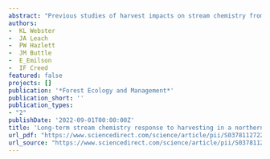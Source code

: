 ```yaml
--- 
abstract: "Previous studies of harvest impacts on stream chemistry from deciduous forests with seasonal snow cover have shown variable responses and recovery times. We hypothesized that this variability in response and recovery was due to the interactive effects of forest harvesting with regional and global environmental changes. We investigated harvest impacts on stream solute (K+, Na+, Ca2+, Mg2+, Cl–, SO42–, DOC, Si, NO3–, NH4+, total P) concentrations, pH and conductivity under clearcut, selection, and shelterwood harvesting using a before-after control-impact experimental approach. The experiment was conducted at the Turkey Lakes Watershed, a shade-tolerant sugar maple forest within the Boreal Shield Ecozone, over a 36 year period (15 year pre-harvest and 21 year post-harvest) that has experienced climate change and acidification recovery. Harvest impacts on stream chemistry were greatest in the …"
authors: 
-  KL Webster
-  JA Leach
-  PW Hazlett
-  JM Buttle
-  E_Emilson
-  IF Creed
featured: false
projects: []
publication: '*Forest Ecology and Management*'
publication_short: ''
publication_types:
- "2"
publishDate: '2022-09-01T00:00:00Z'
title: 'Long-term stream chemistry response to harvesting in a northern hardwood forest watershed experiencing environmental change'
url_pdf: "https://www.sciencedirect.com/science/article/pii/S0378112722003395"
url_source: "https://www.sciencedirect.com/science/article/pii/S0378112722003395"
--- 
```

